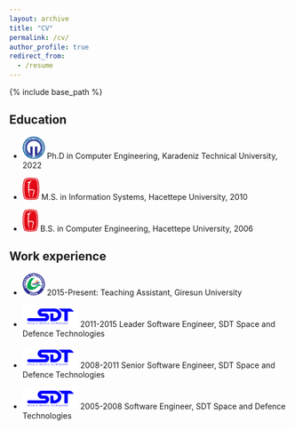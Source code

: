```yaml
---
layout: archive
title: "CV"
permalink: /cv/
author_profile: true
redirect_from:
  - /resume
---
```


{% include base_path %}

## Education

* <img src="/images/logo-ktu.png" alt="KTU" width="40" height="40"> Ph.D in Computer Engineering, Karadeniz Technical University, 2022

* <img src="/images/logo-hacettepe.png" alt="Hacettepe" width="30" height="40"> M.S. in Information Systems, Hacettepe University, 2010

* <img src="/images/logo-hacettepe.png" alt="Hacettepe" width="28" height="40"> B.S. in Computer Engineering, Hacettepe University, 2006

## Work experience

* <img src="/images/logo-giresun.png" alt="GRU" width="40" height="40"> 2015-Present: Teaching Assistant, Giresun University

* <img src="/images/logo-sdt.png" alt="SDT" width="100" height="40"> 2011-2015 Leader Software Engineer, SDT Space and Defence Technologies 

* <img src="/images/logo-sdt.png" alt="SDT" width="100" height="40"> 2008-2011 Senior Software Engineer, SDT Space and Defence Technologies 

* <img src="/images/logo-sdt.png" alt="SDT" width="100" height="40"> 2005-2008 Software Engineer, SDT Space and Defence Technologies 
